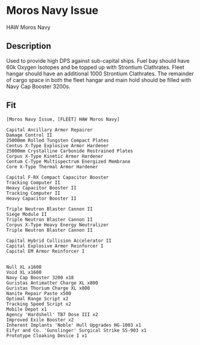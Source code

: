 # Moros Navy Issue

HAW Moros Navy

## Description

Used to provide high DPS against sub-capital ships. Fuel bay should have 60k Oxygen Isotopes and be topped up with Strontium Clathrates. Fleet hangar should have an additional 1000 Strontium Clathrates.  The remainder of cargo space in both the fleet hangar and main hold should be filled with Navy Cap Booster 3200s.

## Fit
```
[Moros Navy Issue, [FLEET] HAW Moros Navy]

Capital Ancillary Armor Repairer
Damage Control II
25000mm Rolled Tungsten Compact Plates
Centus X-Type Explosive Armor Hardener
25000mm Crystalline Carbonide Restrained Plates
Corpus X-Type Kinetic Armor Hardener
Centum C-Type Multispectrum Energized Membrane
Core X-Type Thermal Armor Hardener

Capital F-RX Compact Capacitor Booster
Tracking Computer II
Heavy Capacitor Booster II
Tracking Computer II
Heavy Capacitor Booster II

Triple Neutron Blaster Cannon II
Siege Module II
Triple Neutron Blaster Cannon II
Corpus X-Type Heavy Energy Neutralizer
Triple Neutron Blaster Cannon II

Capital Hybrid Collision Accelerator II
Capital Explosive Armor Reinforcer I
Capital EM Armor Reinforcer I


Null XL x1600
Void XL x1600
Navy Cap Booster 3200 x18
Guristas Antimatter Charge XL x800
Guristas Thorium Charge XL x800
Nanite Repair Paste x500
Optimal Range Script x2
Tracking Speed Script x2
Mobile Depot x1
Agency 'Hardshell' TB7 Dose III x2
Improved Exile Booster x2
Inherent Implants 'Noble' Hull Upgrades HG-1003 x1
Eifyr and Co. 'Gunslinger' Surgical Strike SS-903 x1
Prototype Cloaking Device I x1
```
